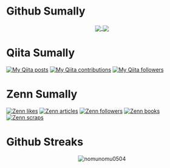 # Github Sumally
<p align="center">
  <a href="https://github-readme-stats.vercel.app/api?username=nomunomu0504&count_private=true&show_icons=true&theme=chartreuse-dark">
    <img align="center" src="https://github-readme-stats.vercel.app/api?username=nomunomu0504&bg_color=30,e96443,904e95&title_color=fff&text_color=fff" />
  </a>
  <a href="https://github.com/nomunomu0504">
    <img align="center" src="https://github-readme-stats.vercel.app/api/top-langs/?username=nomunomu0504&bg_color=30,e96443,904e95&title_color=fff&text_color=fff" />
  </a>
</p>


# Qiita Sumally
[![My Qiita posts](https://qiita-badge.apiapi.app/s/nomunomu0504/posts.svg)](http://qiita.com/nomunomu0504)
[![My Qiita contributions](https://qiita-badge.apiapi.app/s/nomunomu0504/contributions.svg)](http://qiita.com/nomunomu0504)
[![My Qiita followers](https://qiita-badge.apiapi.app/s/nomunomu0504/followers.svg)](http://qiita.com/nomunomu0504)


# Zenn Sumally
[![Zenn likes](https://zenn.badge.nikaera.com/s/nomunomu0504/likes?style=flat)](https://zenn.dev/nomunomu0504)
[![Zenn articles](https://zenn.badge.nikaera.com/s/nomunomu0504/articles?style=flat)](https://zenn.dev/nomunomu0504/articles)
[![Zenn followers](https://zenn.badge.nikaera.com/s/nomunomu0504/followers?style=flat)](https://zenn.dev/nomunomu0504/followers)
[![Zenn books](https://zenn.badge.nikaera.com/s/nomunomu0504/books?style=flat)](https://zenn.dev/nomunomu0504/books)
[![Zenn scraps](https://zenn.badge.nikaera.com/s/nomunomu0504/scraps?style=flat)](https://zenn.dev/nomunomu0504/scraps)


# Github Streaks
<p align="center"><img src="https://github-readme-streak-stats.herokuapp.com/?user=nomunomu0504&theme=black-ice&hide_border=true&stroke=0000&background=0D1117&ring=e05397&fire=e05397&currStreakLabel=e05397&bg_color=30,e96443,904e95&title_color=fff&text_color=fff" alt="nomunomu0504" /></p>
